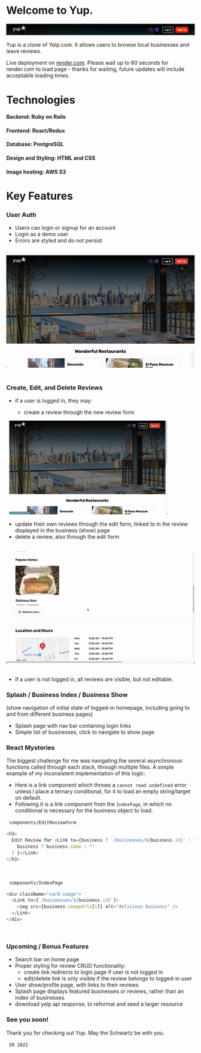 # Welcome to Yup.

![yup-logo](./app/assets/yup-logo.png)

Yup is a clone of Yelp.com. It allows users to browse local businesses and leave reviews.

Live deployment on [render.com](https://yup-z7t1.onrender.com/). Please wait up to 60 seconds for render.com to load page - thanks for waiting, future updates will include acceptable loading times.

# Technologies

#### Backend: Ruby on Rails

#### Frontend: React/Redux

#### Database: PostgreSQL

#### Design and Styling: HTML and CSS

#### Image hosting: AWS S3

# Key Features

### User Auth

- Users can login or signup for an account
- Login as a demo user
- Errors are styled and do not persist

&nbsp;
![current site](./app/assets/auth.gif)
&nbsp;

### Create, Edit, and Delete Reviews

- if a user is logged in, they may:

  - create a review through the new review form

&nbsp;
![create](./app/assets/crud-1.gif)
&nbsp;

- update their own reviews through the edit form, linked to in the review displayed in the business (show) page
- delete a review, also through the edit form

&nbsp;
![edit/delete](./app/assets/crud-2.gif)
&nbsp;

- if a user is not logged in, all reviews are visible, but not editable.
  &nbsp;

### Splash / Business Index / Business Show

(show navigation of initial state of logged-in homepage, including going to and from different business pages)

- Splash page with nav bar containing login links
- Simple list of businesses, click to navigate to show page
  &nbsp;

### React Mysteries

The biggest challenge for me was navigating the several asynchronous functions called through each stack, through multiple files. A simple example of my inconsistent implementation of this logic:

- Here is a link component which throws a `cannot read undefined` error unless I place a ternary conditional, for it to load an empty string/target on default.
- Following it is a link component from the `IndexPage`, in which no conditional is necessary for the business object to load.

&nbsp;
`components/EditReviewForm`

```js
<h3>
  Edit Review for <Link to={business ? `/businesses/${business.id}` : "/"}>{`${
    business ? business.name : ""
  }`}</Link>
</h3>
```

&nbsp;

&nbsp;
`components/IndexPage`

```js
<div className="card-image">
  <Link to={`/businesses/${business.id}`}>
    <img src={business.imageUrls[1]} alt="delicious business" />
  </Link>
</div>
```

&nbsp;

### Upcoming / Bonus Features

- Search bar on home page
- Proper styling for review CRUD functionality:
  - create link redirects to login page if user is not logged in
  - edit/delete link is only visible if the review belongs to logged-in user
- User show/profile page, with links to their reviews
- Splash page displays featured businesses or reviews, rather than an index of businesses
- download yelp api response, to reformat and seed a larger resource
  &nbsp;

### See you soon!

Thank you for checking out Yup. May the Schwartz be with you.

&nbsp;
`ER 2022`

